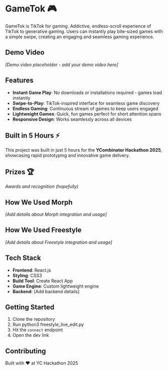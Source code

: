 # GameTok 🎮

GameTok is TikTok for gaming. Addictive, endless-scroll experience of TikTok to generative gaming. Users can instantly play bite-sized games with a simple swipe, creating an engaging and seamless gaming experience.

## Demo Video

*[Demo video placeholder - add your demo video here]*

## Features

- **Instant Game Play**: No downloads or installations required - games load instantly
- **Swipe-to-Play**: TikTok-inspired interface for seamless game discovery
- **Endless Gaming**: Continuous stream of games to keep users engaged
- **Lightweight Games**: Quick, fun games perfect for short attention spans
- **Responsive Design**: Works seamlessly across all devices

## Built in 5 Hours ⚡

This project was built in just 5 hours for the **YCombinator Hackathon 2025**, showcasing rapid prototyping and innovative game delivery.

## Prizes 🏆

*Awards and recognition (hopefully)*

## How We Used Morph

*[Add details about Morph integration and usage]*

## How We Used Freestyle

*[Add details about Freestyle integration and usage]*

## Tech Stack

- **Frontend**: React.js
- **Styling**: CSS3
- **Build Tool**: Create React App
- **Game Engine**: Custom lightweight engine
- **Backend**: [Add backend details]

## Getting Started

1. Clone the repository
3. Run python3 freestyle_live_edit.py
4. Hit the `connect` endpoint
5. Open the dev link

## Contributing

Built with ❤️ at YC Hackathon 2025